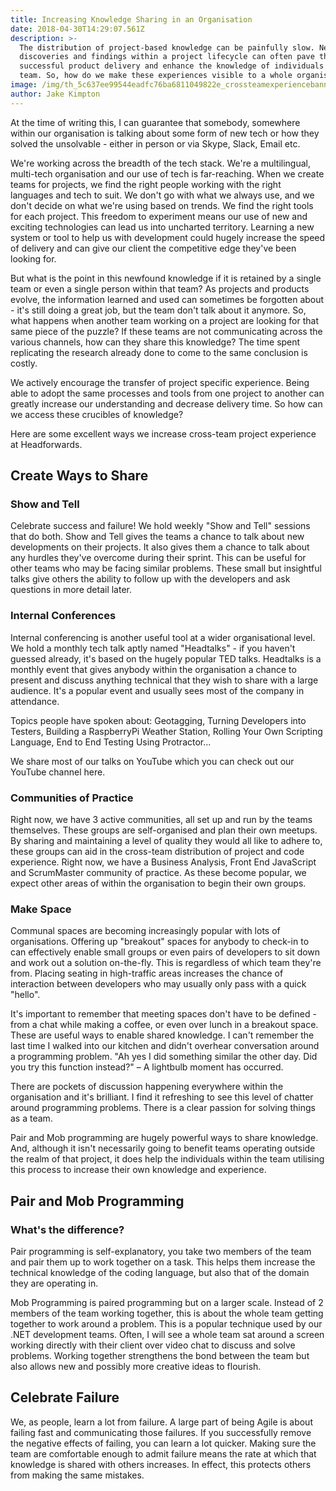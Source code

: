 ```yaml
---
title: Increasing Knowledge Sharing in an Organisation
date: 2018-04-30T14:29:07.561Z
description: >-
  The distribution of project-based knowledge can be painfully slow. New
  discoveries and findings within a project lifecycle can often pave the way to
  successful product delivery and enhance the knowledge of individuals in the
  team. So, how do we make these experiences visible to a whole organisation?
image: /img/th_5c637ee99544eadfc76ba6811049822e_crossteamexperiencebanner.jpg
author: Jake Kimpton
---
```

At the time of writing this, I can guarantee that somebody, somewhere within our organisation is talking about some form of new tech or how they solved the unsolvable - either in person or via Skype, Slack, Email etc.

We're working across the breadth of the tech stack. We're a multilingual, multi-tech organisation and our use of tech is far-reaching. When we create teams for projects, we find the right people working with the right languages and tech to suit. We don't go with what we always use, and we don't decide on what we're using based on trends. We find the right tools for each project. This freedom to experiment means our use of new and exciting technologies can lead us into uncharted territory. Learning a new system or tool to help us with development could hugely increase the speed of delivery and can give our client the competitive edge they've been looking for.

But what is the point in this newfound knowledge if it is retained by a single team or even a single person within that team? As projects and products evolve, the information learned and used can sometimes be forgotten about - it's still doing a great job, but the team don't talk about it anymore. So, what happens when another team working on a project are looking for that same piece of the puzzle? If these teams are not communicating across the various channels, how can they share this knowledge? The time spent replicating the research already done to come to the same conclusion is costly.

We actively encourage the transfer of project specific experience. Being able to adopt the same processes and tools from one project to another can greatly increase our understanding and decrease delivery time. So how can we access these crucibles of knowledge?

Here are some excellent ways we increase cross-team project experience at Headforwards.



## Create Ways to Share

### Show and Tell

Celebrate success and failure! We hold weekly "Show and Tell" sessions that do both. Show and Tell gives the teams a chance to talk about new developments on their projects. It also gives them a chance to talk about any hurdles they've overcome during their sprint. This can be useful for other teams who may be facing similar problems. These small but insightful talks give others the ability to follow up with the developers and ask questions in more detail later.

### Internal Conferences

Internal conferencing is another useful tool at a wider organisational level. We hold a monthly tech talk aptly named "Headtalks" - if you haven't guessed already, it's based on the hugely popular TED talks. Headtalks is a monthly event that gives anybody within the organisation a chance to present and discuss anything technical that they wish to share with a large audience. It's a popular event and usually sees most of the company in attendance.

Topics people have spoken about: Geotagging, Turning Developers into Testers, Building a RaspberryPi Weather Station, Rolling Your Own Scripting Language, End to End Testing Using Protractor...

We share most of our talks on YouTube which you can check out our YouTube channel here.

### Communities of Practice

Right now, we have 3 active communities, all set up and run by the teams themselves. These groups are self-organised and plan their own meetups. By sharing and maintaining a level of quality they would all like to adhere to, these groups can aid in the cross-team distribution of project and code experience. Right now, we have a Business Analysis, Front End JavaScript and ScrumMaster community of practice. As these become popular, we expect other areas of within the organisation to begin their own groups.

### Make Space

Communal spaces are becoming increasingly popular with lots of organisations. Offering up "breakout" spaces for anybody to check-in to can effectively enable small groups or even pairs of developers to sit down and work out a solution on-the-fly. This is regardless of which team they're from. Placing seating in high-traffic areas increases the chance of interaction between developers who may usually only pass with a quick "hello".

It's important to remember that meeting spaces don't have to be defined - from a chat while making a coffee, or even over lunch in a breakout space. These are useful ways to enable shared knowledge. I can't remember the last time I walked into our kitchen and didn't overhear conversation around a programming problem. "Ah yes I did something similar the other day. Did you try this function instead?" – A lightbulb moment has occurred.

There are pockets of discussion happening everywhere within the organisation and it's brilliant. I find it refreshing to see this level of chatter around programming problems. There is a clear passion for solving things as a team.

Pair and Mob programming are hugely powerful ways to share knowledge. And, although it isn't necessarily going to benefit teams operating outside the realm of that project, it does help the individuals within the team utilising this process to increase their own knowledge and experience.



## Pair and Mob Programming

### What's the difference?

Pair programming is self-explanatory, you take two members of the team and pair them up to work together on a task. This helps them increase the technical knowledge of the coding language, but also that of the domain they are operating in.

Mob Programming is paired programming but on a larger scale. Instead of 2 members of the team working together, this is about the whole team getting together to work around a problem. This is a popular technique used by our .NET development teams. Often, I will see a whole team sat around a screen working directly with their client over video chat to discuss and solve problems. Working together strengthens the bond between the team but also allows new and possibly more creative ideas to flourish.



## Celebrate Failure

We, as people, learn a lot from failure. A large part of being Agile is about failing fast and communicating those failures. If you successfully remove the negative effects of failing, you can learn a lot quicker. Making sure the team are comfortable enough to admit failure means the rate at which that knowledge is shared with others increases. In effect, this protects others from making the same mistakes.
